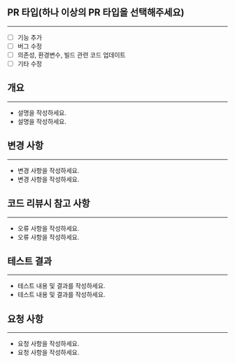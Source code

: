 ## PR 타입(하나 이상의 PR 타입을 선택해주세요)
* * *
- [ ] 기능 추가
- [ ] 버그 수정
- [ ] 의존성, 환경변수, 빌드 관련 코드 업데이트
- [ ] 기타 수정

## 개요
* * *
- 설명을 작성하세요.
- 설명을 작성하세요.

## 변경 사항
* * *
- 변경 사항을 작성하세요.
- 변경 사항을 작성하세요.

## 코드 리뷰시 참고 사항
* * *
- 오류 사항을 작성하세요.
- 오류 사항을 작성하세요.

## 테스트 결과
* * *
- 테스트 내용 및 결과를 작성하세요.
- 테스트 내용 및 결과를 작성하세요.

## 요청 사항
* * *
- 요청 사항을 작성하세요.
- 요청 사항을 작성하세요.
